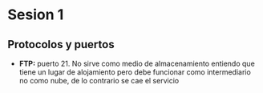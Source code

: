 # Sesion 1

## Protocolos y puertos
- **FTP:** puerto 21. No sirve como medio de almacenamiento
entiendo que tiene un lugar de alojamiento pero debe
funcionar como intermediario no como nube, de lo contrario
se cae el servicio

